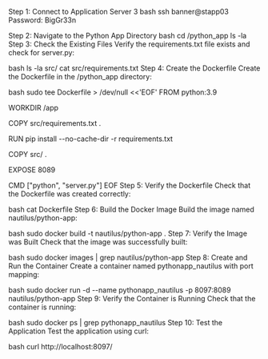 Step 1: Connect to Application Server 3
bash
ssh banner@stapp03
Password: BigGr33n

Step 2: Navigate to the Python App Directory
bash
cd /python_app
ls -la
Step 3: Check the Existing Files
Verify the requirements.txt file exists and check for server.py:

bash
ls -la src/
cat src/requirements.txt
Step 4: Create the Dockerfile
Create the Dockerfile in the /python_app directory:

bash
sudo tee Dockerfile > /dev/null <<'EOF'
FROM python:3.9

WORKDIR /app

COPY src/requirements.txt .

RUN pip install --no-cache-dir -r requirements.txt

COPY src/ .

EXPOSE 8089

CMD ["python", "server.py"]
EOF
Step 5: Verify the Dockerfile
Check that the Dockerfile was created correctly:

bash
cat Dockerfile
Step 6: Build the Docker Image
Build the image named nautilus/python-app:

bash
sudo docker build -t nautilus/python-app .
Step 7: Verify the Image was Built
Check that the image was successfully built:

bash
sudo docker images | grep nautilus/python-app
Step 8: Create and Run the Container
Create a container named pythonapp_nautilus with port mapping:

bash
sudo docker run -d --name pythonapp_nautilus -p 8097:8089 nautilus/python-app
Step 9: Verify the Container is Running
Check that the container is running:

bash
sudo docker ps | grep pythonapp_nautilus
Step 10: Test the Application
Test the application using curl:

bash
curl http://localhost:8097/

